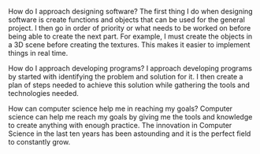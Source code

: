 How do I approach designing software?
The first thing I do when designing software is create functions and objects that can be used for the general project. I then go in order of priority or what needs to be worked on before being able to create the next part. For example, I must create the objects in a 3D scene before creating the textures. This makes it easier to implement things in real time. 

How do I approach developing programs?
I approach developing programs by started with identifying the problem and solution for it. I then create a plan of steps needed to achieve this solution while gathering the tools and technologies needed.

How can computer science help me in reaching my goals?
Computer science can help me reach my goals by giving me the tools and knowledge to create anything with enough practice. The innovation in Computer Science in the last ten years has been astounding and it is the perfect field to constantly grow.
